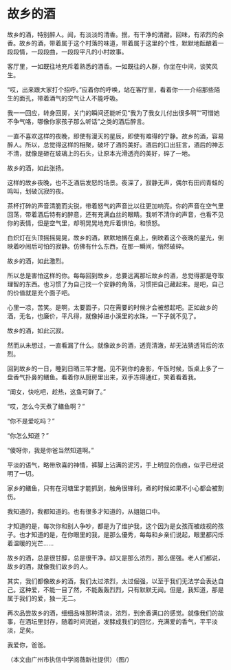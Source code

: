 # 故乡的酒

故乡的酒，特别醉人。闻，有淡淡的清香。抿，有干净的清甜。回味，有浓烈的余香。故乡的酒，带着属于这个村落的味道，带着属于这里的个性，默默地酝酿着一段段情，一段段曲，一段段平凡的小村故事。 

客厅里，一如既往地充斥着熟悉的酒香。一如既往的人群，你坐在中间，谈笑风生。 

“哎，出来跟大家打个招呼。”应着你的呼唤，站在客厅里，看着你一一介绍那些陌生的面孔，带着酒气的空气让人不能呼吸。 

我一一回应，转身回房，关门的瞬间还能听见“我为了我女儿付出很多啊”“可惜她不争气咯，哪像你家孩子那么听话”之类的酒后醉言。 

一直不喜欢这样的夜晚，即使有漫天的星辰，即使有难得的宁静。故乡的酒，容易醉人。所以，总觉得这样的相聚，破坏了酒的美好。酒后的口出狂言，酒后的神志不清，就像是砸在玻璃上的石头，让原本光滑透亮的美好，碎了一地。 

故乡的酒，如此张扬。 

这样的故乡夜晚，也不乏酒后发怒的场景。夜深了，寂静无声，偶尔有田间青蛙的鸣叫，划破沉寂的夜。 

茶杯打碎的声音清脆而尖锐，带着怒气的声音比以往更加响亮。你的声音在空气里回荡，带着酒后特有的醉意，还有充满血丝的眼睛。我听不清你的声音，也看不见你的表情，但是空气里，却明晃晃地充斥着惧怕，和愤怒。 

白炽灯在头顶摇摇晃晃，故乡的酒，默默地搁在桌上，倒映着这个夜晚的星光，倒映着吵闹后可怕的寂静。仿佛有什么东西，在那一瞬间，悄然破碎。 

故乡的酒，如此激烈。 

所以总是害怕这样的你。每每回到故乡，总要远离那坛故乡的酒，总觉得那是夺取理智的东西。也习惯了为自己找一个安静的角落，习惯把自己藏起来。是吧，自己的价值就是充个面子吧。 

心里一凉，苦笑。是啊，太要面子，只在需要的时候才会被想起吧。正如故乡的酒，无名，也廉价，平凡得，就像掉进小溪里的水珠，一下子就不见了。 

故乡的酒，如此沉寂。 

然而从未想过，一直看漏了什么。就像故乡的酒，透亮清澈，却无法猜透背后的浓烈。 

回到故乡的一日，睡到日晒三竿才醒。见不到你的身影，午饭时候，饭桌上多了一盘香气扑鼻的鳝鱼。看着你从厨房里出来，双手冻得通红，笑着看着我。 

“闺女，快吃吧，趁热，这鱼可鲜了。” 

“哎，怎么今天煮了鳝鱼啊？” 

“你不是爱吃吗？” 

“你怎么知道？” 

“傻呀你，我是你爸当然知道啊。” 

平淡的语气，略带欣喜的神情，裤脚上沾满的泥污，手上明显的伤痕，似乎已经说明了一切。 

家乡的鳝鱼，只有在河塘里才能抓到，触角很锋利，煮的时候如果不小心都会被割伤。 

我知道的，我都知道的。也有很多才知道的，从姐姐口中。 

才知道的是，每次你和别人争吵，都是为了维护我，这个因为是女孩而被歧视的孩子。也才知道的是，在你眼里的我，是那么優秀，每每和乡亲们说起，眼里都闪烁着温暖的光芒…… 

故乡的酒，总是很甘醇，总是很干净。却又是那么浓烈，那么倔强。老人们都说，故乡的酒，就像我们故乡的人。 

其实，我们都像故乡的酒，我们太过浓烈，太过倔强，以至于我们无法学会表达自己。这种爱，不能一目了然，不能轰轰烈烈，只有默默无闻。但是，我知道，那是属于我们的爱，独一无二。 

再次品尝故乡的酒，细细品味那种清淡，浓烈，到余香满口的感觉。就像我们的故事，在酒坛里封存，随着时间流逝，发酵成我们的回忆，充满爱的香气，平平淡淡，足矣。 

我爱你，爸爸。 

（本文由广州市执信中学阅薇新社提供）（图/）